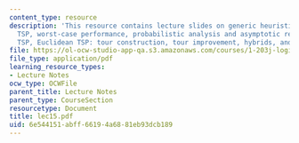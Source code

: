 ```yaml
---
content_type: resource
description: 'This resource contains lecture slides on generic heuristics for the
  TSP, worst-case performance, probabilistic analysis and asymptotic result for Euclidean
  TSP, Euclidean TSP: tour construction, tour improvement, hybrids, and related references.'
file: https://ol-ocw-studio-app-qa.s3.amazonaws.com/courses/1-203j-logistical-and-transportation-planning-methods-fall-2006/6e544151abff66194a6881eb93dcb189_lec15.pdf
file_type: application/pdf
learning_resource_types:
- Lecture Notes
ocw_type: OCWFile
parent_title: Lecture Notes
parent_type: CourseSection
resourcetype: Document
title: lec15.pdf
uid: 6e544151-abff-6619-4a68-81eb93dcb189
---
```

